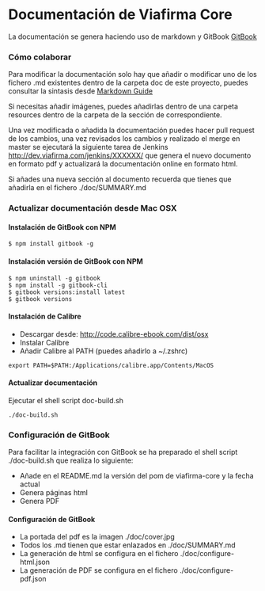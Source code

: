# Documentación de Viafirma Core

La documentación se genera haciendo uso de markdown y GitBook [GitBook](https://github.com/GitbookIO/gitbook)

### Cómo colaborar

Para modificar la documentación solo hay que añadir o modificar uno de los fichero .md existentes dentro de la carpeta doc de este proyecto, puedes consultar la sintasis desde [Markdown Guide](https://guides.github.com/features/mastering-markdown/)

Si necesitas añadir imágenes, puedes añadirlas dentro de una carpeta resources dentro de la carpeta de la sección de correspondiente.

Una vez modificada o añadida la documentación puedes hacer pull request de los cambios, una vez revisados los cambios y realizado el merge en master se ejecutará la siguiente tarea de Jenkins http://dev.viafirma.com/jenkins/XXXXXX/ que genera el nuevo documento en formato pdf y actualizará la documentación online en formato html.

Si añades una nueva sección al documento recuerda que tienes que añadirla en el fichero ./doc/SUMMARY.md

### Actualizar documentación desde Mac OSX

#### Instalación de GitBook con NPM

````
$ npm install gitbook -g
````

#### Instalación versión de GitBook con NPM

```
$ npm uninstall -g gitbook
$ npm install -g gitbook-cli
$ gitbook versions:install latest
$ gitbook versions
```

#### Instalación de Calibre

* Descargar desde: http://code.calibre-ebook.com/dist/osx
* Instalar Calibre
* Añadir Calibre al PATH (puedes añadirlo a ~/.zshrc)

````
export PATH=$PATH:/Applications/calibre.app/Contents/MacOS
````

#### Actualizar documentación

Ejecutar el shell script doc-build.sh

````
./doc-build.sh
````

### Configuración de GitBook

Para facilitar la integración con GitBook se ha preparado el shell script ./doc-build.sh que realiza lo siguiente:

* Añade en el README.md la versión del pom de viafirma-core y la fecha actual
* Genera páginas html
* Genera PDF

#### Configuración de GitBook

* La portada del pdf es la imagen ./doc/cover.jpg
* Todos los .md tienen que estar enlazados en ./doc/SUMMARY.md
* La generación de html se configura en el fichero ./doc/configure-html.json
* La generación de PDF se configura en el fichero ./doc/configure-pdf.json
